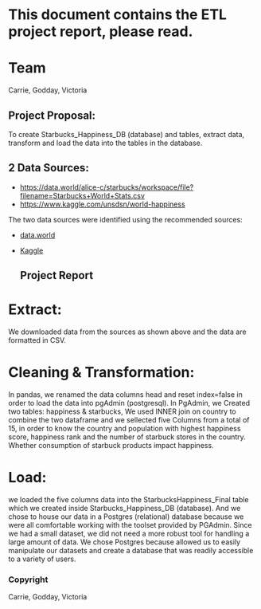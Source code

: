 # This document contains the ETL project report, please read.

# Team

Carrie, Godday, Victoria

## Project Proposal:
To create Starbucks_Happiness_DB (database) and tables, extract data, transform and load the data into the tables in the database.


## 2 Data Sources:
*	https://data.world/alice-c/starbucks/workspace/file?filename=Starbucks+World+Stats.csv
*	https://www.kaggle.com/unsdsn/world-happiness

The two data sources were identified using the recommended sources:
* [data.world](https://data.world/)
* [Kaggle](https://www.kaggle.com/)



   ## Project Report

# Extract: 
We downloaded data from the sources as shown above and the data are formatted in CSV.

# Cleaning & Transformation: 
In pandas, we renamed the data columns head and reset index=false in order to load the data into pgAdmin (postgresql). In PgAdmin, we Created two tables: happiness & starbucks, We used INNER join on country to combine the two dataframe and we sellected five Columns from a total of 15, in order to know the country and population with highest happiness score, happiness rank and the number of starbuck stores in the country. Whether consumption of starbuck products impact happiness. 

# Load: 
we loaded the five columns data into the StarbucksHappiness_Final table which we created inside Starbucks_Happiness_DB (database). And we chose to house our data in a Postgres (relational) database because we were all comfortable working with the toolset provided by PGAdmin.  Since we had a small dataset, we did not need a more robust tool for handling a large amount of data.  We chose Postgres because allowed us to easily manipulate our datasets and create a database that was readily accessible to a variety of users.

### Copyright

Carrie, Godday, Victoria


